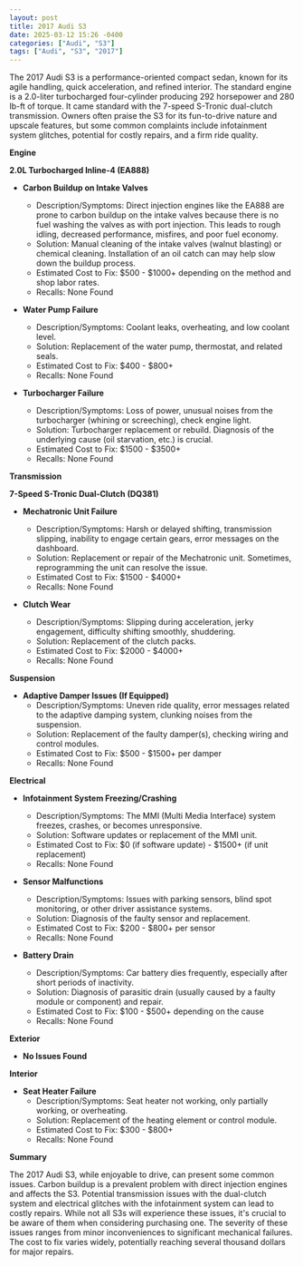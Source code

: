 ```yaml
---
layout: post
title: 2017 Audi S3
date: 2025-03-12 15:26 -0400
categories: ["Audi", "S3"]
tags: ["Audi", "S3", "2017"]
---
```

The 2017 Audi S3 is a performance-oriented compact sedan, known for its agile handling, quick acceleration, and refined interior. The standard engine is a 2.0-liter turbocharged four-cylinder producing 292 horsepower and 280 lb-ft of torque. It came standard with the 7-speed S-Tronic dual-clutch transmission. Owners often praise the S3 for its fun-to-drive nature and upscale features, but some common complaints include infotainment system glitches, potential for costly repairs, and a firm ride quality.

**Engine**

**2.0L Turbocharged Inline-4 (EA888)**

*   **Carbon Buildup on Intake Valves**
    *   Description/Symptoms: Direct injection engines like the EA888 are prone to carbon buildup on the intake valves because there is no fuel washing the valves as with port injection. This leads to rough idling, decreased performance, misfires, and poor fuel economy.
    *   Solution: Manual cleaning of the intake valves (walnut blasting) or chemical cleaning. Installation of an oil catch can may help slow down the buildup process.
    *   Estimated Cost to Fix: $500 - $1000+ depending on the method and shop labor rates.
    *   Recalls: None Found

*   **Water Pump Failure**
    *   Description/Symptoms: Coolant leaks, overheating, and low coolant level.
    *   Solution: Replacement of the water pump, thermostat, and related seals.
    *   Estimated Cost to Fix: $400 - $800+
    *   Recalls: None Found

*   **Turbocharger Failure**
    *   Description/Symptoms: Loss of power, unusual noises from the turbocharger (whining or screeching), check engine light.
    *   Solution: Turbocharger replacement or rebuild. Diagnosis of the underlying cause (oil starvation, etc.) is crucial.
    *   Estimated Cost to Fix: $1500 - $3500+
    *   Recalls: None Found

**Transmission**

**7-Speed S-Tronic Dual-Clutch (DQ381)**

*   **Mechatronic Unit Failure**
    *   Description/Symptoms: Harsh or delayed shifting, transmission slipping, inability to engage certain gears, error messages on the dashboard.
    *   Solution: Replacement or repair of the Mechatronic unit. Sometimes, reprogramming the unit can resolve the issue.
    *   Estimated Cost to Fix: $1500 - $4000+
    *   Recalls: None Found

*   **Clutch Wear**
    *   Description/Symptoms: Slipping during acceleration, jerky engagement, difficulty shifting smoothly, shuddering.
    *   Solution: Replacement of the clutch packs.
    *   Estimated Cost to Fix: $2000 - $4000+
    *   Recalls: None Found

**Suspension**

*   **Adaptive Damper Issues (If Equipped)**
    *   Description/Symptoms: Uneven ride quality, error messages related to the adaptive damping system, clunking noises from the suspension.
    *   Solution: Replacement of the faulty damper(s), checking wiring and control modules.
    *   Estimated Cost to Fix: $500 - $1500+ per damper
    *   Recalls: None Found

**Electrical**

*   **Infotainment System Freezing/Crashing**
    *   Description/Symptoms: The MMI (Multi Media Interface) system freezes, crashes, or becomes unresponsive.
    *   Solution: Software updates or replacement of the MMI unit.
    *   Estimated Cost to Fix: $0 (if software update) - $1500+ (if unit replacement)
    *   Recalls: None Found

*   **Sensor Malfunctions**
    *   Description/Symptoms: Issues with parking sensors, blind spot monitoring, or other driver assistance systems.
    *   Solution: Diagnosis of the faulty sensor and replacement.
    *   Estimated Cost to Fix: $200 - $800+ per sensor
    *   Recalls: None Found

*   **Battery Drain**
    *   Description/Symptoms: Car battery dies frequently, especially after short periods of inactivity.
    *   Solution: Diagnosis of parasitic drain (usually caused by a faulty module or component) and repair.
    *   Estimated Cost to Fix: $100 - $500+ depending on the cause
    *   Recalls: None Found

**Exterior**

*   **No Issues Found**

**Interior**

*   **Seat Heater Failure**
    *   Description/Symptoms: Seat heater not working, only partially working, or overheating.
    *   Solution: Replacement of the heating element or control module.
    *   Estimated Cost to Fix: $300 - $800+
    *   Recalls: None Found

**Summary**

The 2017 Audi S3, while enjoyable to drive, can present some common issues. Carbon buildup is a prevalent problem with direct injection engines and affects the S3. Potential transmission issues with the dual-clutch system and electrical glitches with the infotainment system can lead to costly repairs. While not all S3s will experience these issues, it's crucial to be aware of them when considering purchasing one. The severity of these issues ranges from minor inconveniences to significant mechanical failures. The cost to fix varies widely, potentially reaching several thousand dollars for major repairs.

